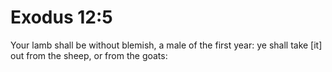 # Exodus 12:5

Your lamb shall be without blemish, a male of the first year: ye shall take [it] out from the sheep, or from the goats: